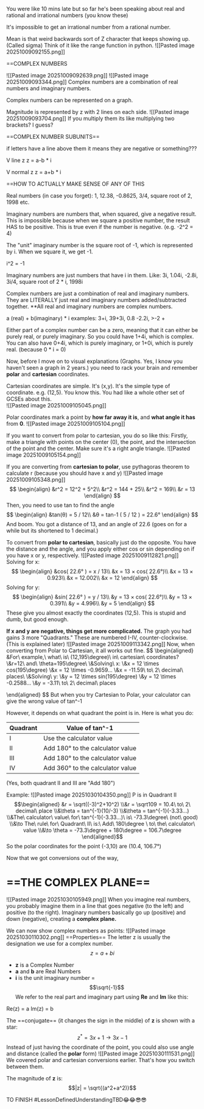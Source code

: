 You were like 10 mins late but so far he's been speaking about real and rational and irrational numbers (you know these)

It's impossible to get an irrational number from a rational number.

Mean is that weird backwards sort of Z character that keeps showing up. (Called sigma) Think of it like the range function in python. 
![[Pasted image 20251009092155.png]]

==COMPLEX NUMBERS

![[Pasted image 20251009092639.png]]
![[Pasted image 20251009093344.png]]
Complex numbers are a combination of real numbers and imaginary numbers.

Complex numbers can be represented on a graph.

Magnitude is represented by z with 2 lines on each side.
![[Pasted image 20251009093704.png]]
If you multiply them its like multiplying two brackets? I guess?

==COMPLEX NUMBER SUBUNITS==

if letters have a line above them it means they are negative or something???

V line z
z = a-b * i

V normal z
z = a+b * i

==HOW TO ACTUALLY MAKE SENSE OF ANY OF THIS

Real numbers (in case you forget): 1, 12.38, -0.8625, 3/4, square root of 2, 1998 etc.

Imaginary numbers are numbers that, when squared, give a negative result. This is impossible because when we square a positive number, the result HAS to be positive. This is true even if the number is negative. (e.g. -2^2 = 4)

The "unit" imaginary number is the square root of -1, which is represented by i. When we square it, we get -1.

i^2 = -1

Imaginary numbers are just numbers that have i in them. Like: 3i, 1.04i, -2.8i, 3i/4, square root of 2 * i, 1998i

Complex numbers are just a combination of real and imaginary numbers. They are LITERALLY just real and imaginary numbers added/subtracted together. **All real and imaginary numbers are complex numbers.

a (real) + b(imaginary) * i
examples: 3+i, 39+3i, 0.8 -2.2i, >-2 + 

Either part of a complex number can be a zero, meaning that it can either be purely real, or purely imaginary. So you could have 1+4i, which is complex. You can also have 0+4i, which is purely imaginary, or 1+0i, which is purely real. (because 0 * i = 0)

Now, before I move on to visual explanations (Graphs. Yes, I know you haven't seen a graph in 2 years.) you need to rack your brain and remember **polar** and **cartesian** coordinates.

Cartesian coordinates are simple. It's (x,y). It's the simple type of coordinate. e.g. (12,5). You know this. You had like a whole other set of GCSEs about this.  
![[Pasted image 20251009105045.png]]

Polar coordinates mark a point by **how far away it is**, and **what angle it has** from **0**.
![[Pasted image 20251009105104.png]]

If  you want to convert from polar to cartesian, you do so like this:
Firstly, make a triangle with points on the center (0), the point, and the intersection of the point and the center. Make sure it's a right angle triangle.
![[Pasted image 20251009105154.png]]

If you are converting from **cartesian to polar**, use pythagoras theorem to calculate r (because you should have x and y)
![[Pasted image 20251009105348.png]]
$$
\begin{align}
&r^2 = 12^2 + 5^2\\
&r^2 = 144 + 25\\
&r^2 = 169\\
&r = 13
\end{align}
$$
Then, you need to use tan to find the angle 
$$
\begin{align}
&tan(θ) = 5 / 12\\
&θ = tan-1 ( 5 / 12 ) = 22.6° 
\end{align}
$$
And boom. You got a distance of 13, and an angle of  22.6 (goes on for a while but its shortened to 1 decimal.)

To convert from **polar to cartesian**, basically just do the opposite. You have the distance and the angle, and you apply either cos or sin depending on if you have x or y, respectively.
![[Pasted image 20251009112821.png]]
Solving for x:
$$
\begin{align}
&cos( 22.6° ) = x / 13\\
&x = 13 × cos( 22.6°)\\
&x = 13 × 0.923\\
&x = 12.002\\
&x = 12
\end{align}
$$
Solving for y:
$$
\begin{align}
&sin( 22.6° ) = y / 13\\
&y = 13 × cos( 22.6°)\\
&y = 13 × 0.391\\
&y = 4.996\\
&y = 5
\end{align}
$$
These give you almost exactly the coordinates (12,5). This is stupid and dumb, but good enough. 

**If x and y are negative, things get more complicated.**
The graph you had gains 3 more "Quadrants." These are numbered I-IV, counter-clockwise. (This is explained later)
![[Pasted image 20251009113342.png]]
Now, when converting from Polar to Cartesian, it all works out fine. 
$$
\begin{aligned}
&For\ example,\ what\ is\ (12,195\degree)\ in\ cartesian\ coordinates?
\\&r=12\ and\ \theta=195\degree\\
\\&Solving\ x:
\\&x = 12 \times cos(195\degree)
\\&x = 12 \times -0.9659...
\\&x = -11.59\ to\ 2\ decimal\ places\\
\\&Solving\ y:
\\&y = 12 \times sin(195\degree)
\\&y = 12 \times -0.2588...
\\&y = -3.11\ to\ 2\ decimal\ places

\end{aligned}
$$ 
But when you try Cartesian to Polar, your calculator can give the wrong value of tan^-1

However, it depends on what quadrant the point is in. Here is what you do:


| Quadrant | Value of tan^-1                  |
| -------- | -------------------------------- |
| I        | Use the calculator value         |
| II       | Add 180° to the calculator value |
| III      | Add 180° to the calculator value |
| IV       | Add 360° to the calculator value |
(Yes, both quadrant II and III are "Add 180")

Example:
![[Pasted image 20251030104350.png]]
P is in Quadrant II
$$\begin{aligned}
&r = \sqrt((-3)^2+10^2)
\\&r = \sqrt109 = 10.4\ to\ 2\ decimal\ place
\\&\theta = tan^{-1}(10/-3)
\\&\theta = tan^{-1}(-3.33...)
\\&The\ calculator\ value\ for\ tan^{-1}(-3.33...)\ is\ -73.3\degree\ (not\ good)
\\&\to The\ rule\ for\ Quadrant\ II\ is:\ Add\ 180\degree \ to\ the\ calculator\ value
\\&\to \theta = -73.3\degree + 180\degree = 106.7\degree
\end{aligned}$$
So the polar coordinates for the point (-3,10) are (10.4, 106.7°)

Now that we got conversions out of the way,

# ==THE COMPLEX PLANE==
![[Pasted image 20251030105949.png]]
When you imagine real numbers, you probably imagine them in a line that goes negative (to the left) and positive (to the right). Imaginary numbers basically go up (positive) and down (negative), creating a **complex plane.** 

We can now show complex numbers as points:
![[Pasted image 20251030110302.png]]
==Properties==
The letter z is usually the designation we use for a complex number.
$$
z = a + bi
$$
- **z** is a Complex Number
- **a** and **b** are Real Numbers
- **i** is the unit imaginary number = $$\sqrt{-1}$$
We refer to the real part and imaginary part using **Re** and **Im** like this:

Re(z) = a
Im(z) = b

The ==conjugate== (it changes the sign in the middle) of **z** is shown with a star:
$$z^* =3x+1 \to 3x-1$$
Instead of just having the coordinate of the point, you could also use angle and distance (called the **polar** form)
![[Pasted image 20251030111531.png]]
We covered polar and cartesian conversions earlier. That's how you switch between them.

The magnitude of **z** is:
$$|z| = \sqrt{(a^2+a^2)}$$

TO FINISH
#LessonDefinedUnderstandingTBD😂😂😎😎 